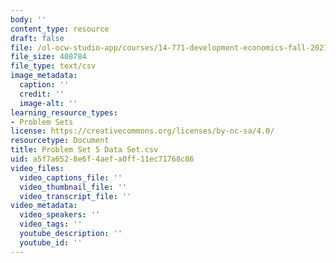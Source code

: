 ```yaml
---
body: ''
content_type: resource
draft: false
file: /ol-ocw-studio-app/courses/14-771-development-economics-fall-2021/mit14_771_f21_pset5_data.csv
file_size: 408784
file_type: text/csv
image_metadata:
  caption: ''
  credit: ''
  image-alt: ''
learning_resource_types:
- Problem Sets
license: https://creativecommons.org/licenses/by-nc-sa/4.0/
resourcetype: Document
title: Problem Set 5 Data Set.csv
uid: a5f7a652-8e6f-4aef-a0ff-11ec71768c86
video_files:
  video_captions_file: ''
  video_thumbnail_file: ''
  video_transcript_file: ''
video_metadata:
  video_speakers: ''
  video_tags: ''
  youtube_description: ''
  youtube_id: ''
---
```

